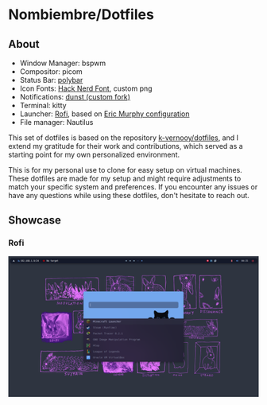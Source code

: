 # Nombiembre/Dotfiles

## About

- Window Manager: bspwm
- Compositor: picom
- Status Bar: [polybar](https://github.com/polybar/polybar)
- Icon Fonts: [Hack Nerd Font](https://github.com/ryanoasis/nerd-fonts), custom png
- Notifications: [dunst (custom fork)](https://github.com/k-vernooy/dunst/tree/progress-styling)
- Terminal: kitty
- Launcher: [Rofi](https://github.com/Davatorium/rofi), based on [Eric Murphy configuration](https://youtu.be/TutfIwxSE_s)
- File manager: Nautilus
  
This set of dotfiles is based on the repository [k-vernooy/dotfiles](https://github.com/k-vernooy/dotfiles), and I extend my gratitude for their work and contributions, which served as a starting point for my own personalized environment.
 
This is for my personal use to clone for easy setup on virtual machines. These dotfiles are made for my setup and might require adjustments to match your specific system and preferences. If you encounter any issues or have any questions while using these dotfiles, don't hesitate to reach out.

## Showcase

### Rofi
![Rofi](showcase/rofi.png)
